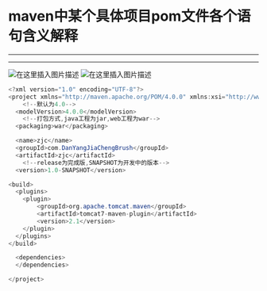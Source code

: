 ﻿# maven中某个具体项目pom文件各个语句含义解释
----
----


![在这里插入图片描述](https://img-blog.csdnimg.cn/5144e9408dac453192034780ddf0e163.png?x-oss-process=image/watermark,type_ZHJvaWRzYW5zZmFsbGJhY2s,shadow_50,text_Q1NETiBATkpVU1RaSkM=,size_20,color_FFFFFF,t_70,g_se,x_16)
![在这里插入图片描述](https://img-blog.csdnimg.cn/52be6299fd5346eca1609325335689cf.png?x-oss-process=image/watermark,type_ZHJvaWRzYW5zZmFsbGJhY2s,shadow_50,text_Q1NETiBATkpVU1RaSkM=,size_20,color_FFFFFF,t_70,g_se,x_16)

```java
<?xml version="1.0" encoding="UTF-8"?>
<project xmlns="http://maven.apache.org/POM/4.0.0" xmlns:xsi="http://www.w3.org/2001/XMLSchema-instance" xsi:schemaLocation="http://maven.apache.org/POM/4.0.0 http://maven.apache.org/maven-v4_0_0.xsd">
    <!--默认为4.0-->
  <modelVersion>4.0.0</modelVersion>
    <!--打包方式,java工程为jar,web工程为war-->
  <packaging>war</packaging>

  <name>zjc</name>
  <groupId>com.DanYangJiaChengBrush</groupId>
  <artifactId>zjc</artifactId>
    <!--release为完成版,SNAPSHOT为开发中的版本-->
  <version>1.0-SNAPSHOT</version>

<build>
  <plugins>
    <plugin>
        <groupId>org.apache.tomcat.maven</groupId>
        <artifactId>tomcat7-maven-plugin</artifactId>
        <version>2.1</version>
    </plugin>
  </plugins>
</build>

  <dependencies>
  </dependencies>

</project>

```

